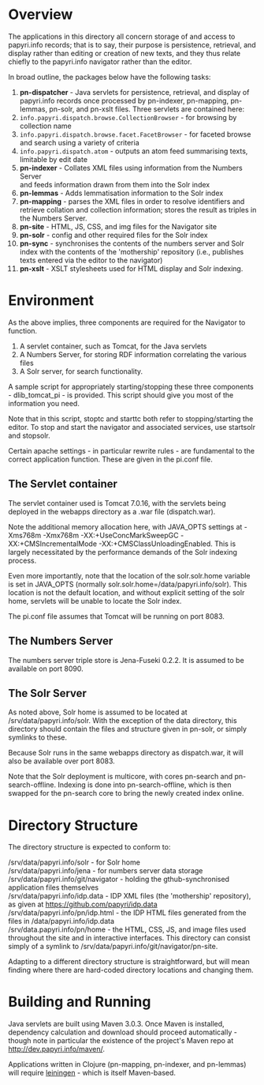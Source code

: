 Overview
========
The applications in this directory all concern storage of and access to papyri.info records; that is to say, their purpose is persistence, retrieval, and display rather than editing or creation of new texts, and they thus relate chiefly to the papyri.info navigator rather than the editor.

In broad outline, the packages below have the following tasks:

1. **pn-dispatcher** - Java servlets for persistence, retrieval, and display of  
   papyri.info records once processed by pn-indexer, pn-mapping, pn-lemmas, pn-solr, and pn-xslt files. Three servlets are contained here:
  1. `info.papyri.dispatch.browse.CollectionBrowser` - for browsing by collection name
  2. `info.papyri.dispatch.browse.facet.FacetBrowser` - for faceted browse and search using a variety of criteria
  3. `info.papyri.dispatch.atom` - outputs an atom feed summarising texts, limitable by edit date
2. **pn-indexer** - Collates XML files using information from the Numbers Server  
  and feeds information drawn from them into the Solr index
3. **pn-lemmas** - Adds lemmatisation information to the Solr index
4. **pn-mapping** - parses the XML files in order to resolve identifiers and retrieve collation and collection information; stores the result as triples in the Numbers Server.
5. **pn-site** - HTML, JS, CSS, and img files for the Navigator site
6. **pn-solr** - config and other required files for the Solr index
7. **pn-sync** - synchronises the contents of the numbers server and Solr index with the contents of the 'mothership' repository (i.e., publishes texts entered via the editor to the navigator)
8. **pn-xslt** - XSLT stylesheets used for HTML display and Solr indexing.

Environment
===========
As the above implies, three components are required for the Navigator to function.

1. A servlet container, such as Tomcat, for the Java servlets
2. A Numbers Server, for storing RDF information correlating the various files
3. A Solr server, for search functionality.

A sample script for appropriately starting/stopping these three components - dlib_tomcat_pi - is provided. This script should give you most of the information you need. 

Note that in this script, stoptc and starttc both refer to stopping/starting the editor. To stop and start the navigator and associated services, use startsolr and stopsolr.

Certain apache settings - in particular rewrite rules - are fundamental to the correct application function. These are given in the pi.conf file.

The Servlet container
---------------------

The servlet container used is Tomcat 7.0.16, with the servlets being deployed in the webapps directory as a .war file (dispatch.war).

Note the additional memory allocation here, with JAVA_OPTS settings at -Xms768m -Xmx768m -XX:+UseConcMarkSweepGC -XX:+CMSIncrementalMode -XX:+CMSClassUnloadingEnabled. This is largely necessitated by the performance demands of the Solr indexing process.

Even more importantly, note that the location of the solr.solr.home variable is set in JAVA_OPTS (normally solr.solr.home=/data/papyri.info/solr). This location is not the default location, and without explicit setting of the solr home, servlets will be unable to locate the Solr index.

The pi.conf file assumes that Tomcat will be running on port 8083.

The Numbers Server
------------------

The numbers server triple store is Jena-Fuseki 0.2.2. It is assumed to be available on port 8090.

The Solr Server
---------------

As noted above, Solr home is assumed to be located at /srv/data/papyri.info/solr. With the exception of the data directory, this directory should contain the files and structure given in pn-solr, or simply symlinks to these.

Because Solr runs in the same webapps directory as dispatch.war, it will also be available over port 8083.

Note that the Solr deployment is multicore, with cores pn-search and pn-search-offline. Indexing is done into pn-search-offline, which is then swapped for the pn-search core to bring the newly created index online.


Directory Structure
===================

The directory structure is expected to conform to:

/srv/data/papyri.info/solr - for Solr home  
/srv/data/papyri.info/jena - for numbers server data storage  
/srv/data/papyri.info/git/navigator - holding the gthub-synchronised application files themselves  
/srv/data/papyri.info/idp.data - IDP XML files (the 'mothership' repository), as given at <https://github.com/papyri/idp.data>  
/srv/data/papyri.info/pn/idp.html - the IDP HTML files generated from the files in /data/papyri.info/idp.data  
/srv/data.papyri.info/pn/home - the HTML, CSS, JS, and image files used throughout the site and in interactive interfaces. This directory can consist simply of a symlink to /srv/data/papyri.info/git/navigator/pn-site.  

Adapting to a different directory structure is straightforward, but will mean finding where there are hard-coded directory locations and changing them.

Building and Running
====================

Java servlets are built using Maven 3.0.3. Once Maven is installed, dependency calculation and download should proceed automatically - though note in particular the existence of the project's Maven repo at <http://dev.papyri.info/maven/>.

Applications written in Clojure (pn-mapping, pn-indexer, and pn-lemmas) will require [leiningen](https://github.com/technomancy/leiningen "leiningen on github") - which is itself Maven-based.


